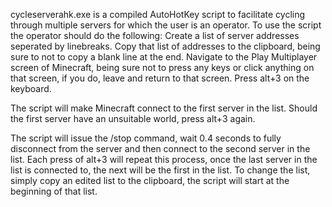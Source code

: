 cycleserverahk.exe is a compiled AutoHotKey script to facilitate cycling through multiple servers for which the user is an operator.
To use the script the operator should do the following:
Create a list of server addresses seperated by linebreaks.
Copy that list of addresses to the clipboard, being sure to not to copy a blank line at the end.
Navigate to the Play Multiplayer screen of Minecraft, being sure not to press any keys or click anything on that screen, if you do, leave and return to that screen.
Press alt+3 on the keyboard.

The script will make Minecraft connect to the first server in the list.
Should the first server have an unsuitable world, press alt+3 again.

The script will issue the /stop command, wait 0.4 seconds to fully disconnect from the server and then connect to the second server in the list.
Each press of alt+3 will repeat this process, once the last server in the list is connected to, the next will be the first in the list.
To change the list, simply copy an edited list to the clipboard, the script will start at the beginning of that list.
